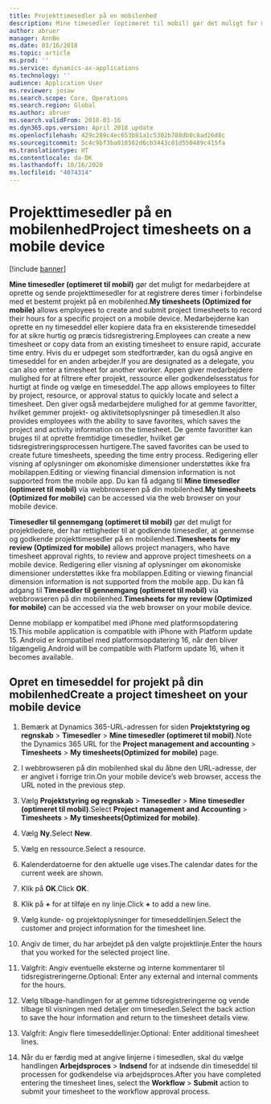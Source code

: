 ```yaml
---
title: Projekttimesedler på en mobilenhed
description: Mine timesedler (optimeret til mobil) gør det muligt for medarbejdere at oprette og sende projekttimesedler for at registrere deres timer i forbindelse med et bestemt projekt på en mobilenhed.
author: abruer
manager: AnnBe
ms.date: 03/16/2018
ms.topic: article
ms.prod: ''
ms.service: dynamics-ax-applications
ms.technology: ''
audience: Application User
ms.reviewer: josaw
ms.search.scope: Core, Operations
ms.search.region: Global
ms.author: abruer
ms.search.validFrom: 2018-03-16
ms.dyn365.ops.version: April 2018 update
ms.openlocfilehash: 429c289c4ec653b81a1c5302b788db8c8ad26d8c
ms.sourcegitcommit: 5c4c9bf3ba018562d6cb3443c01d550489c415fa
ms.translationtype: HT
ms.contentlocale: da-DK
ms.lasthandoff: 10/16/2020
ms.locfileid: "4074314"
---
```

# <a name="project-timesheets-on-a-mobile-device"></a><span data-ttu-id="86424-103">Projekttimesedler på en mobilenhed</span><span class="sxs-lookup"><span data-stu-id="86424-103">Project timesheets on a mobile device</span></span>

[!include [banner](../includes/banner.md)]

<span data-ttu-id="86424-104">**Mine timesedler (optimeret til mobil)** gør det muligt for medarbejdere at oprette og sende projekttimesedler for at registrere deres timer i forbindelse med et bestemt projekt på en mobilenhed.</span><span class="sxs-lookup"><span data-stu-id="86424-104">**My timesheets (Optimized for mobile)** allows employees to create and submit project timesheets to record their hours for a specific project on a mobile device.</span></span> <span data-ttu-id="86424-105">Medarbejderne kan oprette en ny timeseddel eller kopiere data fra en eksisterende timeseddel for at sikre hurtig og præcis tidsregistrering.</span><span class="sxs-lookup"><span data-stu-id="86424-105">Employees can create a new timesheet or copy data from an existing timesheet to ensure rapid, accurate time entry.</span></span> <span data-ttu-id="86424-106">Hvis du er udpeget som stedfortræder, kan du også angive en timeseddel for en anden arbejder.</span><span class="sxs-lookup"><span data-stu-id="86424-106">If you are designated as a delegate, you can also enter a timesheet for another worker.</span></span> <span data-ttu-id="86424-107">Appen giver medarbejdere mulighed for at filtrere efter projekt, ressource eller godkendelsesstatus for hurtigt at finde og vælge en timeseddel.</span><span class="sxs-lookup"><span data-stu-id="86424-107">The app allows employees to filter by project, resource, or approval status to quickly locate and select a timesheet.</span></span> <span data-ttu-id="86424-108">Den giver også medarbejdere mulighed for at gemme favoritter, hvilket gemmer projekt- og aktivitetsoplysninger på timesedlen.</span><span class="sxs-lookup"><span data-stu-id="86424-108">It also provides employees with the ability to save favorites, which saves the project and activity information on the timesheet.</span></span> <span data-ttu-id="86424-109">De gemte favoritter kan bruges til at oprette fremtidige timesedler, hvilket gør tidsregistreringsprocessen hurtigere.</span><span class="sxs-lookup"><span data-stu-id="86424-109">The saved favorites can be used to create future timesheets, speeding the time entry process.</span></span> <span data-ttu-id="86424-110">Redigering eller visning af oplysninger om økonomiske dimensioner understøttes ikke fra mobilappen.</span><span class="sxs-lookup"><span data-stu-id="86424-110">Editing or viewing financial dimension information is not supported from the mobile app.</span></span> <span data-ttu-id="86424-111">Du kan få adgang til **Mine timesedler (optimeret til mobil)** via webbrowseren på din mobilenhed.</span><span class="sxs-lookup"><span data-stu-id="86424-111">**My timesheets (Optimized for mobile)** can be accessed via the web browser on your mobile device.</span></span>

<span data-ttu-id="86424-112">**Timesedler til gennemgang (optimeret til mobil)** gør det muligt for projektledere, der har rettigheder til at godkende timesedler, at gennemse og godkende projekttimesedler på en mobilenhed.</span><span class="sxs-lookup"><span data-stu-id="86424-112">**Timesheets for my review (Optimized for mobile)** allows project managers, who have timesheet approval rights, to review and approve project timesheets on a mobile device.</span></span> <span data-ttu-id="86424-113">Redigering eller visning af oplysninger om økonomiske dimensioner understøttes ikke fra mobilappen.</span><span class="sxs-lookup"><span data-stu-id="86424-113">Editing or viewing financial dimension information is not supported from the mobile app.</span></span> <span data-ttu-id="86424-114">Du kan få adgang til **Timesedler til gennemgang (optimeret til mobil)** via webbrowseren på din mobilenhed.</span><span class="sxs-lookup"><span data-stu-id="86424-114">**Timesheets for my review (Optimized for mobile)** can be accessed via the web browser on your mobile device.</span></span>

<span data-ttu-id="86424-115">Denne mobilapp er kompatibel med iPhone med platformsopdatering 15.</span><span class="sxs-lookup"><span data-stu-id="86424-115">This mobile application is compatible with iPhone with Platform update 15.</span></span>
<span data-ttu-id="86424-116">Android er kompatibel med platformsopdatering 16, når den bliver tilgængelig.</span><span class="sxs-lookup"><span data-stu-id="86424-116">Android will be compatible with Platform update 16, when it becomes available.</span></span>

## <a name="create-a-project-timesheet-on-your-mobile-device"></a><span data-ttu-id="86424-117">Opret en timeseddel for projekt på din mobilenhed</span><span class="sxs-lookup"><span data-stu-id="86424-117">Create a project timesheet on your mobile device</span></span>

1.  <span data-ttu-id="86424-118">Bemærk at Dynamics 365-URL-adressen for siden **Projektstyring og regnskab** \> **Timesedler** \> **Mine timesedler (optimeret til mobil)**.</span><span class="sxs-lookup"><span data-stu-id="86424-118">Note the Dynamics 365 URL for the **Project management and accounting** \> **Timesheets** \> **My timesheets(Optimized for mobile)** page.</span></span>

2.  <span data-ttu-id="86424-119">I webbrowseren på din mobilenhed skal du åbne den URL-adresse, der er angivet i forrige trin.</span><span class="sxs-lookup"><span data-stu-id="86424-119">On your mobile device’s web browser, access the URL noted in the previous step.</span></span>
 
3.  <span data-ttu-id="86424-120">Vælg **Projektstyring og regnskab** \> **Timesedler** \> **Mine timesedler (optimeret til mobil)**.</span><span class="sxs-lookup"><span data-stu-id="86424-120">Select **Project management and Accounting** \> **Timesheets** \> **My timesheets(Optimized for mobile)**.</span></span>

4.  <span data-ttu-id="86424-121">Vælg **Ny**.</span><span class="sxs-lookup"><span data-stu-id="86424-121">Select **New**.</span></span>

5.  <span data-ttu-id="86424-122">Vælg en ressource.</span><span class="sxs-lookup"><span data-stu-id="86424-122">Select a resource.</span></span>

6.  <span data-ttu-id="86424-123">Kalenderdatoerne for den aktuelle uge vises.</span><span class="sxs-lookup"><span data-stu-id="86424-123">The calendar dates for the current week are shown.</span></span>

7.  <span data-ttu-id="86424-124">Klik på **OK**.</span><span class="sxs-lookup"><span data-stu-id="86424-124">Click **OK**.</span></span>

8.  <span data-ttu-id="86424-125">Klik på **+** for at tilføje en ny linje.</span><span class="sxs-lookup"><span data-stu-id="86424-125">Click **+** to add a new line.</span></span>

9.  <span data-ttu-id="86424-126">Vælg kunde- og projektoplysninger for timeseddellinjen.</span><span class="sxs-lookup"><span data-stu-id="86424-126">Select the customer and project information for the timesheet line.</span></span>

10. <span data-ttu-id="86424-127">Angiv de timer, du har arbejdet på den valgte projektlinje.</span><span class="sxs-lookup"><span data-stu-id="86424-127">Enter the hours that you worked for the selected project line.</span></span>

11. <span data-ttu-id="86424-128">Valgfrit: Angiv eventuelle eksterne og interne kommentarer til tidsregistreringerne.</span><span class="sxs-lookup"><span data-stu-id="86424-128">Optional: Enter any external and internal comments for the hours.</span></span>

12. <span data-ttu-id="86424-129">Vælg tilbage-handlingen for at gemme tidsregistreringerne og vende tilbage til visningen med detaljer om timesedlen.</span><span class="sxs-lookup"><span data-stu-id="86424-129">Select the back action to save the hour information and return to the timesheet details view.</span></span>

13. <span data-ttu-id="86424-130">Valgfrit: Angiv flere timeseddellinjer.</span><span class="sxs-lookup"><span data-stu-id="86424-130">Optional: Enter additional timesheet lines.</span></span>

14. <span data-ttu-id="86424-131">Når du er færdig med at angive linjerne i timesedlen, skal du vælge handlingen **Arbejdsproces** \> **Indsend** for at indsende din timeseddel til processen for godkendelse via arbejdsproces.</span><span class="sxs-lookup"><span data-stu-id="86424-131">After you have completed entering the timesheet lines, select the **Workflow** \> **Submit** action to submit your timesheet to the workflow approval process.</span></span>
